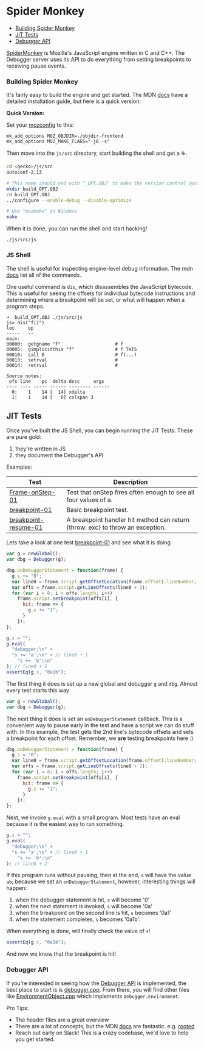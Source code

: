 # Spider Monkey

* [Building Spider Monkey](#building-spider-monkey)
* [JIT Tests](#jit-tests)
* [Debugger API](#debugger-api)

[SpiderMonkey][sm] is Mozilla's JavaScript engine written in C and C++. The Debugger server uses its
API to do everything from setting breakpoints to receiving pause events.

[sm]: https://developer.mozilla.org/en-US/docs/Mozilla/Projects/SpiderMonkey

### Building Spider Monkey

It's fairly easy to build the engine and get started. The MDN [docs][install] have a detailed installation guide, but here is a quick version:

**Quick Version:**

Set your [mozconfig][config] to this:

```
mk_add_options MOZ_OBJDIR=./objdir-frontend
mk_add_options MOZ_MAKE_FLAGS="-j6 -s"
```

Then move into the `js/src` directory, start building the shell and get a :coffee:.

```bash
cd <gecko>/js/src
autoconf-2.13

# This name should end with "_OPT.OBJ" to make the version control system ignore it.
mkdir build_OPT.OBJ
cd build_OPT.OBJ
../configure --enable-debug --disable-optimize

# Use "mozmake" on Windows
make
```

When it is done, you can run the shell and start hacking!

```
./js/src/js
```

### JS Shell

The shell is useful for inspecting engine-level debug information. The mdn [docs][shell] list all of the commands.

One useful command is `dis`, which disassembles the JavaScript bytecode. This is useful for seeing the offsets for individual bytecode instructions and determining where a breakpoint will be set, or what will happen when a program steps.

```
➜  build_OPT.OBJ ./js/src/js
js> dis("f()")
loc     op
-----   --
main:
00000:  getgname "f"                    # f
00005:  gimplicitthis "f"               # f THIS
00010:  call 0                          # f(...)
00013:  setrval                         #
00014:  retrval                         #

Source notes:
 ofs line    pc  delta desc     args
---- ---- ----- ------ -------- ------
  0:    1    14 [  14] xdelta
  1:    1    14 [   0] colspan 3
```

[config]: https://developer.mozilla.org/en-US/docs/Mozilla/Developer_guide/Build_Instructions/Configuring_Build_Options
[install]: https://developer.mozilla.org/en-US/docs/Mozilla/Projects/SpiderMonkey/Build_Documentation
[shell]: https://developer.mozilla.org/en-US/docs/Mozilla/Projects/SpiderMonkey/Introduction_to_the_JavaScript_shell

## JIT Tests

Once you've built the JS Shell, you can begin running the JIT Tests. These are pure gold:

1.  they're written in JS
2.  they document the Debugger's API

Examples:

| Test                         | Description                                                                    |
| ---------------------------- | ------------------------------------------------------------------------------ |
| [Frame-onStep-01][onstep1]   | Test that onStep fires often enough to see all four values of a.               |
| [breakpoint-01][bp1]         | Basic breakpoint test.                                                         |
| [breakpoint-resume-01][res1] | A breakpoint handler hit method can return {throw: exc} to throw an exception. |

[bp1]: https://searchfox.org/mozilla-central/source/js/src/jit-test/tests/debug/breakpoint-01.js
[onstep1]: https://searchfox.org/mozilla-central/source/js/src/jit-test/tests/debug/Frame-onStep-01.js
[res1]: https://searchfox.org/mozilla-central/source/js/src/jit-test/tests/debug/breakpoint-resume-01.js

Lets take a look at one test [breakpoint-01][bp1] and see what it is doing

```js
var g = newGlobal();
var dbg = Debugger(g);

dbg.onDebuggerStatement = function(frame) {
  g.s += "0";
  var line0 = frame.script.getOffsetLocation(frame.offset).lineNumber;
  var offs = frame.script.getLineOffsets(line0 + 2);
  for (var i = 0; i < offs.length; i++)
    frame.script.setBreakpoint(offs[i], {
      hit: frame => {
        g.s += "1";
      }
    });
};

g.s = "";
g.eval(
  "debugger;\n" +
  "s += 'a';\n" + // line0 + 1
    "s += 'b';\n"
); // line0 + 2
assertEq(g.s, "0a1b");
```

The first thing it does is set up a new global and debugger `g` and `dbg`.
Almost every test starts this way

```js
var g = newGlobal();
var dbg = Debugger(g);
```

The next thing it does is set an `onDebuggerStatement` callback.
This is a convenient way to pause early in the test and have a script we can do stuff with. In this example, the test gets the 2nd line's bytecode offsets and sets a breakpoint for each offset.
Remember, we **are** testing breakpoints here :)

```js
dbg.onDebuggerStatement = function(frame) {
  g.s = "0";
  var line0 = frame.script.getOffsetLocation(frame.offset).lineNumber;
  var offs = frame.script.getLineOffsets(line0 + 2);
  for (var i = 0; i < offs.length; i++)
    frame.script.setBreakpoint(offs[i], {
      hit: frame => {
        g.s += "1";
      }
    });
};
```

Next, we invoke `g.eval` with a small program. Most tests have an eval because it is the easiest way to run something.

```js
g.s = "";
g.eval(
  "debugger;\n" +
  "s += 'a';\n" + // line0 + 1
    "s += 'b';\n"
); // line0 + 2
```

If this program runs without pausing, then at the end, `s` will have the value `ab`;
because we set an `onDebuggerStatement`, however,  interesting things will happen:

1.  when the debugger statement is hit, `s` will become '0'
2.  when the next statement is invoked, `s` will become '0a'
3.  when the breakpoint on the second line is hit, `s` becomes '0a1'
4.  when the statement completes, `s` becomes '0a1b'.

When everything is done, will finally check the value of `s`!

```js
assertEq(g.s, "0a1b");
```

And now we know that the breakpoint is hit!

### Debugger API

If you're interested in seeing how the [Debugger API][api] is implemented,
the best place to start is is [debugger.cpp][debugger.cpp]. From there, you will find other files like [EnvironmentObject.cpp][environment.cpp] which implements `Debugger.Environment`.

Pro Tips:

* The header files are a great overview
* There are a lot of concepts, but the MDN [docs][js-api] are fantastic. e.g. [rooted][rooted]
* Reach out early on Slack! This is a crazy codebase, we'd love to help you get started.

[api]: https://developer.mozilla.org/en-US/docs/Tools/Debugger-API
[debugger.cpp]: https://searchfox.org/mozilla-central/source/js/src/vm/Debugger.cpp
[environment.cpp]: https://searchfox.org/mozilla-central/source/js/src/vm/EnvironmentObject.cpp
[rooted]: https://developer.mozilla.org/en-US/docs/Mozilla/Projects/SpiderMonkey/JSAPI_reference/JS::Rooted
[js-api]: https://developer.mozilla.org/en-US/docs/Mozilla/Projects/SpiderMonkey/JSAPI_reference
